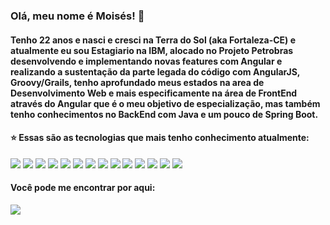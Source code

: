 ### Olá, meu nome é Moisés! 👋

#### Tenho 22 anos e nasci e cresci na Terra do Sol (aka Fortaleza-CE) e atualmente eu sou Estagiario na IBM, alocado no Projeto Petrobras desenvolvendo e implementando novas features com Angular e realizando a sustentação da parte legada do código com AngularJS, Groovy/Grails, tenho aprofundado meus estados na area de Desenvolvimento Web e mais especificamente na área de FrontEnd através do Angular que é o meu objetivo de especialização, mas também tenho conhecimentos no BackEnd com Java e um pouco de Spring Boot.

#### :star:	 Essas são as tecnologias que mais tenho conhecimento atualmente:
<section>
<img src="https://img.shields.io/badge/lang-javascript-yellow?style=flat&logo=javascript&logoColor=white&color=2bbc8a">
<img src="https://img.shields.io/badge/lang-typescript-blue?style=flat&logo=typescript&logoColor=white&color=2bbc8a">
<img src="https://img.shields.io/badge/code-html-red?style=flat&logo=html5&logoColor=white&color=2bbc8a">
<img src="https://img.shields.io/badge/code-css-yellow?style=flat&logo=css3&logoColor=white&color=2bbc8a">
<img src="https://img.shields.io/badge/util-sass-pink?style=flat&logo=sass&logoColor=white&color=sass">
<img src="https://img.shields.io/badge/framework-angular-red?style=flat&logo=angular&logoColor=white&color=2bbc8a">
<img src="https://img.shields.io/badge/framework-angularJS-red?style=flat&logo=angularjs&logoColor=white&color=2bbc8a">
<img src="https://img.shields.io/badge/util-bulma-blue?style=flat&logo=bulma&logoColor=white&color=2bbc8a">
<img src="https://img.shields.io/badge/lib-bootstrap-purple?style=flat&logo=bootstrap&logoColor=white&color=2bbc8a">
<img src="https://img.shields.io/badge/lang-java-white?style=flat&logo=java&logoColor=white&color=2bbc8a">
<img src="https://img.shields.io/badge/framework-springboot-yellow?style=flat&logo=springboot&logoColor=white&color=2bbc8a">
<img src="https://img.shields.io/badge/util-figma-red?style=flat&logo=figma&logoColor=white&color=2bbc8a">
<img src="https://img.shields.io/badge/test-jasmine-red?style=flat&logo=jasmine&logoColor=white&color=2bbc8a">
<img src="https://img.shields.io/badge/test-junit-red?style=flat&logo=junit5&logoColor=white&color=2bbc8a">
 
</section>

#### Você pode me encontrar por aqui:
<a href="https://www.linkedin.com/in/mbarbosasan/">
<img src="https://img.shields.io/badge/social-linkedin-blue?style=for-the-badge&logo=linkedin" href=>
</a>
